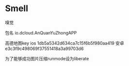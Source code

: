 # Smell
嗅觉

包名 io.dcloud.AnQuanYuZhongAPP

高德地图key
ios		1db5a5342d634ca7c15f6b5f980aa419
安卓		e3c3f9c498069f37551418a3a99703d6

为了能够成功图片压缩runmode设为liberate
